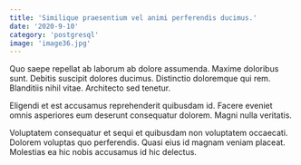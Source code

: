 ```yaml
---
title: 'Similique praesentium vel animi perferendis ducimus.'
date: '2020-9-10'
category: 'postgresql'
image: 'image36.jpg'
---
```


Quo saepe repellat ab laborum ab dolore assumenda. Maxime doloribus sunt. Debitis suscipit dolores ducimus. Distinctio doloremque qui rem. Blanditiis nihil vitae. Architecto sed tenetur.
 Eligendi et est accusamus reprehenderit quibusdam id. Facere eveniet omnis asperiores eum deserunt consequatur dolorem. Magni nulla veritatis.
 Voluptatem consequatur et sequi et quibusdam non voluptatem occaecati. Dolorem voluptas quo perferendis. Quasi eius id magnam veniam placeat. Molestias ea hic nobis accusamus id hic delectus.
